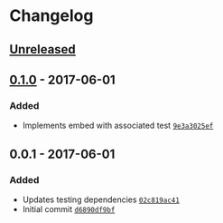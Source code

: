# Changelog

## [Unreleased]

## [0.1.0] - 2017-06-01

### Added
- Implements embed with associated test [`9e3a3025ef`](https://github.com/coconutcalendar/coconut-embed-js/commit/9e3a3025ef)

## 0.0.1 - 2017-06-01

### Added
- Updates testing dependencies [`02c819ac41`](https://github.com/coconutcalendar/coconut-embed-js/commit/02c819ac41) 
- Initial commit [`d6890df9bf`](https://github.com/coconutcalendar/coconut-embed-js/commit/d6890df9bf) 

[Unreleased]: https://github.com/coconutcraig/laravel-postmark/compare/0.1.0...HEAD
[0.1.0]: https://github.com/coconutcraig/laravel-postmark/compare/0.0.1...0.1.0